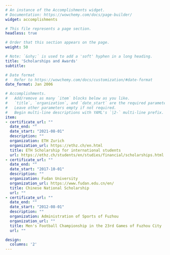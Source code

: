 ```yaml
---
# An instance of the Accomplishments widget.
# Documentation: https://wowchemy.com/docs/page-builder/
widget: accomplishments

# This file represents a page section.
headless: true

# Order that this section appears on the page.
weight: 50

# Note: `&shy;` is used to add a 'soft' hyphen in a long heading.
title: 'Scholarships and Awards'
subtitle:

# Date format
#   Refer to https://wowchemy.com/docs/customization/#date-format
date_format: Jan 2006

# Accomplishments.
#   Add/remove as many `item` blocks below as you like.
#   `title`, `organization`, and `date_start` are the required parameters.
#   Leave other parameters empty if not required.
#   Begin multi-line descriptions with YAML's `|2-` multi-line prefix.
item:
- certificate_url: ""
  date_end: ""
  date_start: "2021-08-01"
  description: ""
  organization: ETH Zurich
  organization_url: https://ethz.ch/en.html
  title: ETH Scholarship for international students
  url: https://ethz.ch/students/en/studies/financial/scholarships.html
- certificate_url: ""
  date_end: ""
  date_start: "2017-10-01"
  description: ""
  organization: Fudan University
  organization_url: https://www.fudan.edu.cn/en/
  title: Chinese National Scholarship
  url: ""
- certificate_url: ""
  date_end: ""
  date_start: "2012-08-01"
  description: ""
  organization: Administration of Sports of Fuzhou
  organization_url: ""
  title: Men's Football Championship in the 23rd Games of Fuzhou City
  url: ""

design:
  columns: '2' 
---
```

